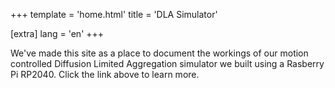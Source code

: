 +++
template = 'home.html'
title = 'DLA Simulator'

[extra]
lang = 'en'
+++

We've made this site as a place to document the workings
of our motion controlled Diffusion Limited
Aggregation simulator we built using a Rasberry Pi RP2040. Click
the link above to learn more.
